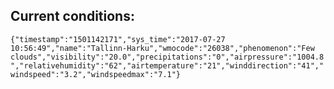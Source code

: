 ## Current conditions: 
 ``` {"timestamp":"1501142171","sys_time":"2017-07-27 10:56:49","name":"Tallinn-Harku","wmocode":"26038","phenomenon":"Few clouds","visibility":"20.0","precipitations":"0","airpressure":"1004.8","relativehumidity":"62","airtemperature":"21","winddirection":"41","windspeed":"3.2","windspeedmax":"7.1"} ```
